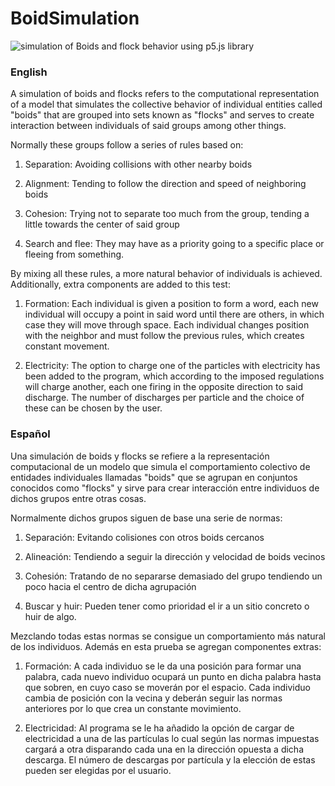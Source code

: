 # BoidSimulation
![simulation](https://osmaredev.github.io/BoidSimulation/) of Boids and flock behavior using p5.js library

### English

A simulation of boids and flocks refers to the computational representation of a model that simulates the collective behavior of individual entities called "boids" that are grouped into sets known as "flocks" and serves to create interaction between individuals of said groups among other things.

Normally these groups follow a series of rules based on:

1. Separation: Avoiding collisions with other nearby boids

2. Alignment: Tending to follow the direction and speed of neighboring boids

3. Cohesion: Trying not to separate too much from the group, tending a little towards the center of said group

4. Search and flee: They may have as a priority going to a specific place or fleeing from something.

By mixing all these rules, a more natural behavior of individuals is achieved. Additionally, extra components are added to this test:

1. Formation: Each individual is given a position to form a word, each new individual will occupy a point in said word until there are others, in which case they will move through space. Each individual changes position with the neighbor and must follow the previous rules, which creates constant movement.

2. Electricity: The option to charge one of the particles with electricity has been added to the program, which according to the imposed regulations will charge another, each one firing in the opposite direction to said discharge. The number of discharges per particle and the choice of these can be chosen by the user.

### Español

Una simulación de boids y flocks se refiere a la representación computacional de un modelo que simula el comportamiento colectivo de entidades individuales llamadas "boids" que se agrupan en conjuntos conocidos como "flocks" y sirve para crear interacción entre individuos de dichos grupos entre otras cosas.

Normalmente dichos grupos siguen de base una serie de normas:

1. Separación: Evitando colisiones con otros boids cercanos

2. Alineación: Tendiendo a seguir la dirección y velocidad de boids vecinos

3. Cohesión: Tratando de no separarse demasiado del grupo tendiendo un poco hacia el centro de dicha agrupación

4. Buscar y huir: Pueden tener como prioridad el ir a un sitio concreto o huir de algo.

Mezclando todas estas normas se consigue un comportamiento más natural de los individuos. Además en esta prueba se agregan componentes extras:

1. Formación: A cada individuo se le da una posición para formar una palabra, cada nuevo individuo ocupará un punto en dicha palabra hasta que sobren, en cuyo caso se moverán por el espacio. Cada individuo cambia de posición con la vecina y deberán seguir las normas anteriores por lo que crea un constante movimiento.

2. Electricidad: Al programa se le ha añadido la opción de cargar de electricidad a una de las partículas lo cual según las normas impuestas cargará a otra disparando cada una en la dirección opuesta a dicha descarga. El número de descargas por partícula y la elección de estas pueden ser elegidas por el usuario.
